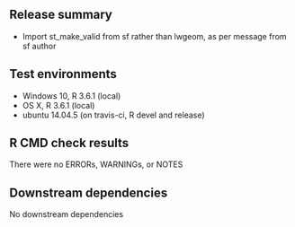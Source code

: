 ## Release summary
* Import st_make_valid from sf rather than lwgeom, as per message from sf author

## Test environments
* Windows 10, R 3.6.1 (local)
* OS X, R 3.6.1 (local)
* ubuntu 14.04.5 (on travis-ci, R devel and release)

## R CMD check results
There were no ERRORs, WARNINGs, or NOTES

## Downstream dependencies
No downstream dependencies

